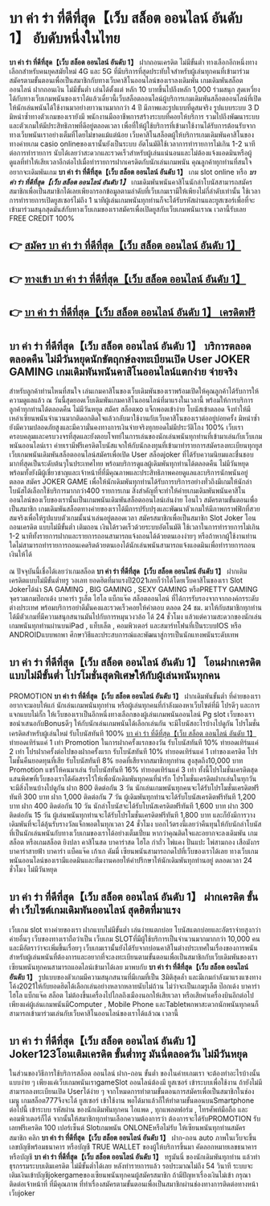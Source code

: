 # บา ค่า ร่า ที่ดีที่สุด【เว็บ สล็อต ออนไลน์ อันดับ 1】  อับดับหนึ่งในไทย 

**บา ค่า ร่า ที่ดีที่สุด【เว็บ สล็อต ออนไลน์ อันดับ 1】** ฝากถอนเครดิต ไม่มีขั้นต่ำ  ทางเลือกอีกหนึ่งทางเลือกสำหรับคนยุคสมัยใหม่ 4G และ 5G ที่มีบริการที่สุดประทับใจสำหรับผู้เล่นทุกคนที่เข้ามาร่วมสมัครตามขั้นตอนเพื่อเป็นสมาชิกกับทางเว็บคาสิโนออนไลน์ของเราลงเดิมพัน เกมเดิมพันสล็อตออนไลน์ ฝากถอนเงิน ไม่มีขั้นต่ำ เล่นได้ตั้งแต่ หลัก 10 บาทขึ้นไปถึงหลัก 1,000 ร่วมสนุก สุดเหวี่ยงได้กับทางเว็บเกมพนันของเราได้แล้วเดี๋ยวนี้เว็บสล็อตออนไลน์ผู้บริการเกมเดิมพันสล็อตออนไลน์ที่เปิดให้นักเล่นพนันได้ใช้งานมาอย่างยาวนานมากกว่า 4 ปี มีภาพและรูปแบบที่ดูสมจริง รูปแบบระบบ 3 D
มิหนำซ้ำทางตัวเกมของเรายังมี พนักงานมืออาชีพการสร้างระบบที่คอยให้บริการ  รวมไปถึงพัฒนาระบบและตัวเกมให้มีประสิทธิภาพที่ดีอยู่ตลอดเวลา เพื่อที่ให้ผู้ใช้บริการที่เข้ามาใช้งานได้รับการต้อนรับจากทางเว็บพนันเราอย่างเต็มที่โดยไม่ขาดแม้แต่น้อย เว็บคาสิโนสล็อตผู้ให้บริการเกมเดิมพันคาสิโนของทางค่ายเกม casio onlineของเรานั้นยังเป็นระบบ อัตโนมัติใช้เวลาการทำรายการไม่เกิน 1-2 นาที ต่อการทำรายการ นับได้เลยว่าสะดวกและรวดเร็วสำหรับผู้เล่นแน่นอนและไม่ต้องแจ้งแอดมินหรือผู้ดูแลที่ทำให้เสียเวลาอีกต่อไปเมื่อทำรายการฝากเครดิตกับนักเล่นเกมพนัน
คุณลูกค้าทุกท่านที่สนใจอยากจะเดิมพันเกม **บา ค่า ร่า ที่ดีที่สุด【เว็บ สล็อต ออนไลน์ อันดับ 1】** เกม slot online หรือ ***บา ค่า ร่า ที่ดีที่สุด【เว็บ สล็อต ออนไลน์ อันดับ 1】*** เกมเดิมพันพนันคาสิโนนักล่าโบนัสสามารถสมัครสมาชิกเพื่อเป็นสมาชิกได้เลยเพียงกรอกข้อมูลตามลำดับที่เว็บเกมเรามีให้เพียงไม่กี่ลำดับเท่านั้น ใช้เวลาการทำรายการเปิดยูสเซอร์ไม่ถึง 1 นาทีผู้เล่นเกมพนันทุกท่านก็จะได้รับรหัสผ่านและยูสเซอร์เพื่อที่จะเข้ามาร่วมสนุกสุดมันส์กับทางเว็บเกมของเราสมัครเพื่อเปิดยูสกับเว็บเกมพนันเราณ เวลานี้รับเลย FREE CREDIT 100%

## 👉 [สมัคร บา ค่า ร่า ที่ดีที่สุด【เว็บ สล็อต ออนไลน์ อันดับ 1】](https://archa888.com/)
## 👉 [ทางเข้า บา ค่า ร่า ที่ดีที่สุด【เว็บ สล็อต ออนไลน์ อันดับ 1】](https://archa888.com/)
## 👉 [บา ค่า ร่า ที่ดีที่สุด【เว็บ สล็อต ออนไลน์ อันดับ 1】 เครดิตฟรี](https://archa888.com/)

## บา ค่า ร่า ที่ดีที่สุด【เว็บ สล็อต ออนไลน์ อันดับ 1】 บริการตลอด ตลอดคืน ไม่มีวันหยุดนักขัตฤกษ์ลงทะเบียนเปิด User JOKER GAMING เกมเดิมพันพนันคาสิโนออนไลน์แตกง่าย จ่ายจริง

สำหรับลูกค้าท่านไหนที่สนใจ เล่นเกมคาสิโนของเว็บเดิมพันของเราพร้อมเปิดให้คุณลูกค้าได้รับการให้ความดูแลแล้ว ณ วันนี้สุดยอดเว็บเดิมพันเกมคาสิโนออนไลน์ที่มาแรงในเวลานี้ พร้อมให้การบริการลูกค้าทุกท่านได้ตลอดคืน ไม่มีวันหยุด สมัคร สล็อตxo แจ็กพอตเข้าง่าย โบนัสเข้าตลอด จึงทำให้มีเหล่าเซียนพนันจำนวนมากติดอกติดใจแล้วกลับมาใช้งานกับเว็บคาสิโนของเราต่ออยู่บ่อยครั้ง มิหนำซ้ำยังมีความปลอดภัยสูงและมีความั่นคงทางการเงินจ่ายจริงทุกยอดไม่มีประวัติโกง 100% เว็บเราครอบคลุมและครบวงจรที่สุดและยังตอบโจทย์ในการเล่นของนักเล่นพนันทุกท่านที่เข้ามาเล่นกับเว็บเกมพนันออนไลน์เรา
ค่ายเรามีฟรีเครดิตโบนัสแจกให้กับนักลงทุนที่เข้ามาทำรายการสมัครลงทะเบียนทุกยูส เว็บเกมพนันเดิมพันสล็อตออนไลน์สมัครเพื่อเปิด User สล็อตjoker ที่ได้รับความนิยมและชื่นชอบมากที่สุดเป็นระดับต้นๆในประเทศไทย พร้อมบริการดูแลผู้เดิมพันทุกท่านได้ตลอดคืน ไม่มีวันหยุดพร้อมทั้งยังมีผู้เชี่ยวชาญและเจ้าหน้าที่ที่มีคุณภาพและประสิทธิภาพคอยดูแลและบริการนักพนันอยู่ตลอด สมัคร JOKER GAME เพื่อให้นักเดิมพันทุกท่านได้รับการบริการอย่างทั่วถึงมีเกมให้นักล่าโบนัสได้เลือกใช้บริการมากกว่า400 รายการเกม
สิ่งสำคัญที่จะทำให้ค่ายเกมเดิมพันพนันคาสิโนออนไลน์ของเว็บของเรานั้นเป็นเกมพนันเดิมพันสล็อตออนไลน์เล่นง่าย โอนไว สมัครตามขั้นตอนเพื่อเป็นสมาชิก  เกมเดิมพันสล็อตทางค่ายของเราได้มีการปรับปรุงและพัฒนาตัวเกมให้มีภาพกราฟฟิกที่สวยสมจริงเพื่อให้รูปแบบตัวเกมนั้นน่าเล่นอยู่ตลอดเวลา สมัครสมาชิกเพื่อเป็นสมาชิก Slot Joker โอนถอนเครดิต แบบไม่มีขั้นต่ำ เติมถอน เงินได้รวดเร็วด้วยระบบอัตโนมัติ ใช้เวลาในการทำรายการไม่เกิน 1-2 นาทีทั้งรายการฝากและรายการถอนสามารถแจ้งถอนได้ด้วยตนเองง่ายๆ หรือถ้าหากผู้ใช้งานท่านใดไม่สามารถทำรายการถอนเคดริตด้วยตนเองได้นักเล่นพนันสามารถแจ้งแอดมินเพื่อทำรายการถอนเงินให้ได้

ณ ปัจจุบันนี้เชื่อได้เลยว่าเกมสล็อต **บา ค่า ร่า ที่ดีที่สุด【เว็บ สล็อต ออนไลน์ อันดับ 1】** ฝากเติมเครดิตแบบไม่มีขั้นต่ำทรู วอเลท ยอดฮิตที่มาแรงปี2021เลยก็ว่าได้โดยเว็บคาสิโนของเรา Slot Jokerได้นำ SA GAMING , BIG GAMING , SEXY GAMING หรือPRETTY GAMING จุดรวมเกมป๊อกเด้ง บาคาร่า รูเล็ต ไฮโล แบ็กแจ๊ค สล็อตออนไลน์ ที่ได้การรับรองจากจากองค์กรระดับต่างประเทศ พร้อมบริการอย่าดีมั่นคงและรวดเร็วคอยให้คำตอบ ตลอด 24 ชม. มาให้กับสมาชิกทุกท่าน ได้มีตัวเกมที่มีความสนุกสนานมันไปกับการหมุนวงวล้อ ได้ 24 ชั่วโมง แล้วแต่ความสะดวกของนักเล่นเกมพนันทุกท่านผ่านบนiPad , แท็บเล็ต , คอมพิวเตอร์ และสมาร์ทโฟนที่เป็นระบบIOS หรือ ANDROIDแบบพกพา ศึกษาวิธีและประสบการณ์และพัฒนาสู่การเป็นนักแทงพนันระดับเทพ

## บา ค่า ร่า ที่ดีที่สุด【เว็บ สล็อต ออนไลน์ อันดับ 1】 โอนฝากเครดิตแบบไม่มีขั้นต่ำ โปรโมชั่นสุดพิเศษให้กับผู้เล่นพนันทุกคน

 PROMOTION  **บา ค่า ร่า ที่ดีที่สุด【เว็บ สล็อต ออนไลน์ อันดับ 1】** ฝากเดิมพันขั้นต่ำ ที่ค่ายของเราอยากจะมอบให้แก่  นักเล่นเกมพนันทุกท่าน หรือผู้เล่นทุกคนที่กำลังมองหาเว็บไซต์ที่มี โปรดีๆ และการแจกแบบไม่กั๊ก ให้เว็บของเราเป็นอีกหนึ่งทางเลือกของผู้เล่นเกมพนันออนไลน์ Pg slot เว็บของเรา ขอนำเสนอกับBonusดีๆ ให้กับนักเล่นเกมพนันได้เลือกเล่นกัน จะมีโบนัสอะไรบ้างไปดูกัน
โปรโมชั่นเครดิตสำหรับผู้เล่นใหม่ รับโบนัสทันที 100% [บา ค่า ร่า ที่ดีที่สุด【เว็บ สล็อต ออนไลน์ อันดับ 1】](https://archa888.com/) ทำยอดเทิร์นแค่ 1 เท่า
 Promotion ในการฝากครั้งแรกของวัน รับโบนัสทันที 10% ทำยอดเทิร์นแค่ 2 เท่า
โปรฝากครั้งต่อไปของฝากครั้งแรก รับโบนัสทันที 10% ทำยอดเทิร์นแค่ 1 เท่าของเครดิต
โปรโมชั่นคืนยอดทุนที่เสีย รับโบนัสทันที 8% ยอดที่เสียจากสมาชิกทุกท่าน สูงสุดถึง10,000 บาท
 Promotion แชร์ให้คนมาเล่น รับโบนัสทันที 16% ทำยอดเทิร์นแค่ 3 เท่า
ทั้งนี้โปรโมชั่นเครดิตสุดแสนพิศษที่เว็บของเราได้คัดสรรไว้ให้เพื่อนักเดิมพันทุกคนที่น่ารัก โปรโมชั่นเครดิตฝากเล่นในทุกวัน จะมีสิ่งไหนบ้างไปดูกัน
ฝาก 800 ติดต่อกัน 3 วัน นักเล่นเกมพนันทุกคนจะได้รับโปรโมชั่นเครดิตฟรีทันที 300 บาท
ฝาก 1,000 ติดต่อกัน 7 วัน ผู้เดิมพันทุกท่านจะได้รับโบนัสเครดิตฟรีทันที 1,200 บาท
ฝาก 400 ติดต่อกัน 10 วัน นักล่าโบนัสจะได้รับโบนัสเครดิตฟรีทันที 1,600 บาท
ฝาก 300 ติดต่อกัน 15 วัน ผู้เล่นพนันทุกท่านจะได้รับโปรโมชั่นเครดิตฟรีทันที 1,800 บาท
และก็ยังมีการวางเดิมพันที่จะได้ลุ้นรับรางวัลแจ็กพอตในทุกเวลา 24 ชั่วโมง บอกไว้ตรงนี้เลยว่าคืนทุนให้กับนักล่าโบนัสที่เป็นนักเล่นพนันกับทางเว็บเกมของเราได้อย่างเต็มเปี่ยม หากว่าคุณติดใจและอยากจะลงเดิมพัน เกมสล็อต หรือเกมสล็อต ยิงปลา คาสิโนสด บาคาร่าสด ไฮโล กำถั่ว ไพ่แคง ปั่นแปะ ไพ่สามกอง เสือมังกร บาคาร่าสายฟ้า บาคาร่า แบ็คแจ๊ค เก้าเก ดัมมี่ เซียนพนันสามารถกดไปที่เว็บของเราได้เลย ทางเว็บเกมพนันออนไลน์ของเรามีแอดมินและทีมงานคอยให้คำปรึกษาให้นักเดิมพันทุกท่านอยู่ ตลอดเวลา 24 ชั่วโมง ไม่มีวันหยุด

## บา ค่า ร่า ที่ดีที่สุด【เว็บ สล็อต ออนไลน์ อันดับ 1】 ฝากเครดิต ขั้นต่ำ  เว็บไซต์เกมเดิมพันออนไลน์ สุดฮิตที่มาแรง

เว็บเกม slot ทางค่ายของเรา ฝากแบบไม่มีขั้นต่ำ เล่นง่ายแตกบ่อย โบนัสแตกบ่อยและอัตราจ่ายสูงกว่าค่ายอื่นๆ เว็บของทางเราถือว่าเป็น เว็บเกม SLOTที่มีผู้ใช้บริการเป็นจำนวนมากมากกว่า 10,000 คนและมีอัตราว่าจะเพิ่มขึ้นเรื่อยๆ เว็บเกมเรานั้นยังได้รับจากบ่อนคาสิโนต่างประเทศในเรื่องของการพนัน สำหรับผู้เล่นพนันที่ต้องการและอยากที่จะลงทะเบียนตามขั้นตอนเพื่อเป็นสมาชิกกับเว็บเดิมพันของเรา เซียนพนันทุกคนสามารถแอดไลน์เข้ามาได้เลย
	มาพบกับ **บา ค่า ร่า ที่ดีที่สุด【เว็บ สล็อต ออนไลน์ อันดับ 1】** รูปแบบของตัวเกมมีความสนุกสนานที่มีเกมที่เป็น 3มิติสุดล้ำ และมีเกมกำลังมาแรงแซงทางโค้ง2021ให้กับยอดฮิตได้เลือกเล่นอย่างหลากหลายนับไม่ถ้วน  ไม่ว่าจะเป็นเกมรูเล็ต  ป๊อกเด้ง บาคาร่า ไฮโล แบ็กแจ๊ค สล็อต ไม่ต้องขึ้นเครื่องไปไกลถึงเมืองนอกให้เสียเวลา หรือเสียค่าเครื่องบินอีกต่อไป เพียงแค่ผู้เล่นเกมพนันมีComputer , Mobile Phone และTabletพกพาสะดวกนักพนันทุกคนก็สามารถเข้ามาร่วมเล่นกับเว็บคาสิโนออนไลน์ของเราได้แล้วณ เวลานี้

## บา ค่า ร่า ที่ดีที่สุด【เว็บ สล็อต ออนไลน์ อันดับ 1】 Joker123โอนเติมเครดิต ขั้นต่ำทรู มันนี่ตลอดวัน ไม่มีวันหยุด

ในส่วนของวิธีการใช้บริการสล็อต ออนไลน์ ฝาก-ถอน ขั้นต่ำ ของในค่ายเกมเรา จะต้องทำอะไรบ้างนั้น แบบง่าย ๆ เพียงแค่เว็บเกมพนันเราgameSlot ออนไลน์ต้องมี ยูสเซอร์ เข้าระบบเพื่อใช้งาน ถ้ายังไม่มีสามารถลงทะเบียนเปิด Userได้ง่าย ๆ จากโหมดการทำตามขั้นตอนการสมัครเพื่อเป็นสมาชิกในช่อง เมนู เกมสล็อต777จึงจะได้ ยูสเซอร์ เข้าใช้งาน พอได้มาแล้วก็ให้ทำตามขั้นตอนบนSmartphone ต่อไปนี้
เข้าระบบ รหัสผ่าน  ของนักเดิมพันทุกคน ไอแพด , ทุกแพลตฟอร์ม , โทรศัพท์มือถือ และคอมพิวเตอร์ก็ได้
จากนั้นให้สมาชิกทุกท่านเลือกความต้องการว่า ต้องการจะได้รับPROMOTION รับเลยฟรีเครดิต 100 เปอร์เซ็นต์  Slotเกมพนัน ONLONEหรือไม่รับ
ให้เซียนพนันทุกท่านสมัครสมาชิก คลิก **บา ค่า ร่า ที่ดีที่สุด【เว็บ สล็อต ออนไลน์ อันดับ 1】** ฝาก-ถอน auto ภาพในเว็บจะขึ้นเลขบัญชีพร้อมธนาคาร หรือบัญชี TRUE WALLET ของผู้ให้บริการขึ้นมา
คัดลอกหมายเลขธนาคาร หรือบัญชี **บา ค่า ร่า ที่ดีที่สุด【เว็บ สล็อต ออนไลน์ อันดับ 1】** ทรูมันนี่ ของนักเดิมพันทุกท่าน แล้วทำธุรกรรมระบบเติมเครดิต ไม่มีขั้นต่ำได้เลย
หลังทำรายการแล้ว รอประมาณไม่ถึง 54 วินาที ระบบจะเติมเงินเข้าบัญชีjokergameของเซียนพนันทุกคนผู้สมัครสมาชิก
ถ้ามีปัญหาเรื่องเงินไม่เข้า กรุณาติดต่อเจ้าหน้าที่ ที่มีคุณภาพ ที่ทำเรื่องสมัครตามขั้นตอนเพื่อเป็นสมาชิกผ่านช่องทางการติดต่อทางหน้าเว็บjoker


